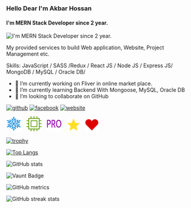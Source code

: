 ### Hello Dear I'm Akbar Hossan 
#### I'm MERN Stack Developer since 2 year.
![I'm MERN Stack Developer since 2 year.]([https://github.com/MdAkbar05/myCodingFlats/blob/main/img/pngaaa.com-7365622.png](https://e1.pxfuel.com/desktop-wallpaper/788/117/desktop-wallpaper-make-web-app-using-mern-stack-by-cynixdevs-mern-stack.jpg))

My provided services to build Web application, Website, Project Management etc.

Skills: JavaScript / SASS /Redux / React JS / Node JS / Express JS/ MongoDB / MySQL / Oracle DB/

- 🔭 I’m currently working on Fliver in online market place. 
- 🌱 I’m currently learning Backend With Mongoose, MySQL, Oracle DB  
- 👯 I’m looking to collaborate on GitHub 


[<img src='https://cdn.jsdelivr.net/npm/simple-icons@3.0.1/icons/github.svg' alt='github' height='40'>](https://github.com/https://github.com/MdAkbar05)  [<img src='https://cdn.jsdelivr.net/npm/simple-icons@3.0.1/icons/facebook.svg' alt='facebook' height='40'>](https://www.facebook.com/https://m.facebook.com/profile.php/?id=100013338048933)  [<img src='https://cdn.jsdelivr.net/npm/simple-icons@3.0.1/icons/icloud.svg' alt='website' height='40'>](https://telepathist-samrat.netlify.app/)  

<a href='https://archiveprogram.github.com/'><img src='https://raw.githubusercontent.com/acervenky/animated-github-badges/master/assets/acbadge.gif' width='40' height='40'></a> <a href='https://docs.github.com/en/developers'><img src='https://raw.githubusercontent.com/acervenky/animated-github-badges/master/assets/devbadge.gif' width='40' height='40'></a> <a href='https://github.com/pricing'><img src='https://raw.githubusercontent.com/acervenky/animated-github-badges/master/assets/pro.gif' width='40' height='40'></a> <a href='https://stars.github.com/'><img src='https://raw.githubusercontent.com/acervenky/animated-github-badges/master/assets/starbadge.gif' width='35' height='35'></a> <a href='https://docs.github.com/en/github/supporting-the-open-source-community-with-github-sponsors'><img src='https://raw.githubusercontent.com/acervenky/animated-github-badges/master/assets/sponsorbadge.gif' width='35' height='35'></a> 

[![trophy](https://github-profile-trophy.vercel.app/?username=https://github.com/MdAkbar05)](https://github.com/ryo-ma/github-profile-trophy)

[![Top Langs](https://github-readme-stats.vercel.app/api/top-langs/?username=https://github.com/MdAkbar05)](https://github.com/anuraghazra/github-readme-stats)

![GitHub stats](https://github-readme-stats.vercel.app/api?username=https://github.com/MdAkbar05&show_icons=true)  

![Vaunt Badge](https://api.vaunt.dev/v1/github/entities/https://github.com/MdAkbar05/contributions?format=svg&private=false)  

![GitHub metrics](https://metrics.lecoq.io/https://github.com/MdAkbar05)  

![GitHub streak stats](https://streak-stats.demolab.com/?user=https://github.com/MdAkbar05)  

